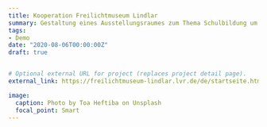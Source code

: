 ```yaml
---
title: Kooperation Freilichtmuseum Lindlar
summary: Gestaltung eines Ausstellungsraumes zum Thema Schulbildung um die Jahrhundertwende, einschließlich des damaligen "Deutsch Ostafrikas" (jetzt Tanzania)
tags:
- Demo
date: "2020-08-06T00:00:00Z"
draft: true


# Optional external URL for project (replaces project detail page).
external_link: https://freilichtmuseum-lindlar.lvr.de/de/startseite.html

image:
  caption: Photo by Toa Heftiba on Unsplash
  focal_point: Smart
---
```


